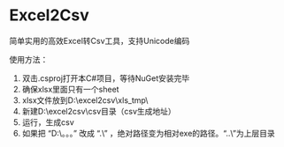 # Excel2Csv

简单实用的高效Excel转Csv工具，支持Unicode编码

使用方法：
1. 双击.csproj打开本C#项目，等待NuGet安装完毕
2. 确保xlsx里面只有一个sheet
3. xlsx文件放到D:\\excel2csv\xls_tmp\
4. 新建D:\\excel2csv\csv目录（csv生成地址）
5. 运行，生成csv
6. 如果把 “D:\\。。。” 改成 “.\” ，绝对路径变为相对exe的路径。“..\”为上层目录
